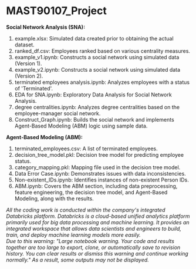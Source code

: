 # MAST90107_Project

**Social Network Analysis (SNA):**  
1. example.xlsx: Simulated data created prior to obtaining the actual dataset.
2. ranked_df.csv: Employees ranked based on various centrality measures.
3. example_v1.ipynb: Constructs a social network using simulated data (Version 1).
4. example_v2.ipynb: Constructs a social network using simulated data (Version 2).
5. terminated employees analysis.ipynb:  Analyzes employees with a status of 'Terminated'.
6. EDA for SNA.ipynb: Exploratory Data Analysis for Social Network Analysis.
7. degree centralities.ipynb: Analyzes degree centralities based on the employee-manager social network.
8. Construct_Graph.ipynb: Builds the social network and implements Agent-Based Modeling (ABM) logic using sample data.

**Agent-Based Modeling (ABM):**  
1. terminated_employees.csv: A list of terminated employees.
2. decision_tree_model.pkl: Decision tree model for predicting employee status.
3. category_mapping.pkl: Mapping file used in the decision tree model.
4. Data Error Case.ipynb: Demonstrates issues with data inconsistencies.
5. Non-existent_IDs.ipynb: Identifies instances of non-existent Person IDs.
6. ABM.ipynb: Covers the ABM section, including data preprocessing, feature engineering, the decision tree model, and Agent-Based Modeling, along with the results.


*All the coding work is conducted within the company's integrated Databricks platform. Databricks is a cloud-based unified analytics platform primarily used for big data processing and machine learning. It provides an integrated workspace that allows data scientists and engineers to build, train, and deploy machine learning models more easily.  
Due to this warning: "Large notebook warning. Your code and results together are too large to export, clone, or automatically save to revision history. You can clear results or dismiss this warning and continue working normally." As a result, some outputs may not be displayed.*
